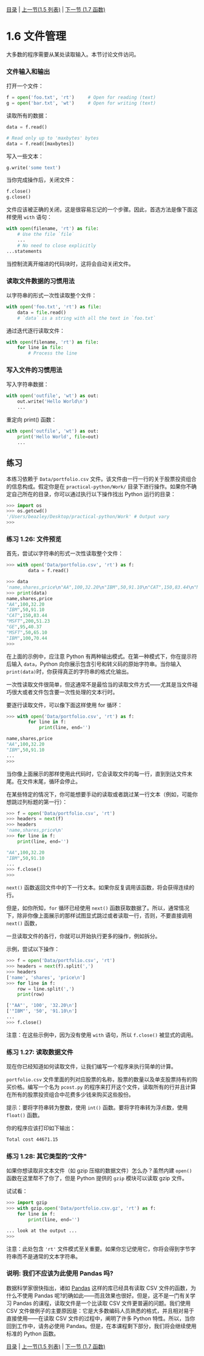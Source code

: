 [目录](../Contents.md) \| [上一节(1.5 列表)](05_Lists.md) \| [下一节 (1.7 函数)](07_Functions.md)

# 1.6 文件管理

大多数的程序需要从某处读取输入。本节讨论文件访问。

### 文件输入和输出

打开一个文件：

```python
f = open('foo.txt', 'rt')     # Open for reading (text)
g = open('bar.txt', 'wt')     # Open for writing (text)
```

读取所有的数据：

```python
data = f.read()

# Read only up to 'maxbytes' bytes
data = f.read([maxbytes])
```

写入一些文本：

```python
g.write('some text')
```

当你完成操作后，关闭文件：

```python
f.close()
g.close()
```

文件应该被正确的关闭，这是很容易忘记的一个步骤。因此，首选方法是像下面这样使用 `with` 语句：

```python
with open(filename, 'rt') as file:
    # Use the file `file`
    ...
    # No need to close explicitly
...statements
```

当控制流离开缩进的代码块时，这将会自动关闭文件。

### 读取文件数据的习惯用法

以字符串的形式一次性读取整个文件：

```python
with open('foo.txt', 'rt') as file:
    data = file.read()
    # `data` is a string with all the text in `foo.txt`
```

通过迭代逐行读取文件：

```python
with open(filename, 'rt') as file:
    for line in file:
        # Process the line
```

### 写入文件的习惯用法

写入字符串数据：

```python
with open('outfile', 'wt') as out:
    out.write('Hello World\n')
    ...
```

重定向 print() 函数：

```python
with open('outfile', 'wt') as out:
    print('Hello World', file=out)
    ...
```

## 练习

本练习依赖于 `Data/portfolio.csv` 文件。该文件由一行一行的关于股票投资组合的信息构成。假定你是在  `practical-python/Work/` 目录下进行操作。如果你不确定自己所在的目录，你可以通过执行以下操作找出 Python 运行的目录：

```python
>>> import os
>>> os.getcwd()
'/Users/beazley/Desktop/practical-python/Work' # Output vary
>>>
```

### 练习 1.26: 文件预览

首先，尝试以字符串的形式一次性读取整个文件：

```python
>>> with open('Data/portfolio.csv', 'rt') as f:
        data = f.read()

>>> data
'name,shares,price\n"AA",100,32.20\n"IBM",50,91.10\n"CAT",150,83.44\n"MSFT",200,51.23\n"GE",95,40.37\n"MSFT",50,65.10\n"IBM",100,70.44\n'
>>> print(data)
name,shares,price
"AA",100,32.20
"IBM",50,91.10
"CAT",150,83.44
"MSFT",200,51.23
"GE",95,40.37
"MSFT",50,65.10
"IBM",100,70.44
>>>
```

在上面的示例中，应注意 Python 有两种输出模式。在第一种模式下，你在提示符后输入 `data`，Python 向你展示包含引号和转义码的原始字符串。当你输入 `print(data)`时，你获得真正的字符串的格式化输出。

一次性读取文件很简单，但这通常不是最恰当的读取文件方式——尤其是当文件碰巧很大或者文件包含要一次性处理的文本行时。

要逐行读取文件，可以像下面这样使用 for 循环：

```python
>>> with open('Data/portfolio.csv', 'rt') as f:
        for line in f:
            print(line, end='')

name,shares,price
"AA",100,32.20
"IBM",50,91.10
...
>>>
```

当你像上面展示的那样使用此代码时，它会读取文件的每一行，直到到达文件末尾。在文件末尾，循环会停止。

在某些特定的情况下，你可能想要手动的读取或者跳过某一行文本（例如，可能你想跳过列标题的第一行）：

```python
>>> f = open('Data/portfolio.csv', 'rt')
>>> headers = next(f)
>>> headers
'name,shares,price\n'
>>> for line in f:
    print(line, end='')

"AA",100,32.20
"IBM",50,91.10
...
>>> f.close()
>>>
```

`next()` 函数返回文件中的下一行文本。如果你反复调用该函数，将会获得连续的行。

但是，如你所知，`for` 循环已经使用 `next()` 函数获取数据了。所以，通常情况下，除非你像上面展示的那样试图显式跳过或者读取一行，否则，不要直接调用 `next()` 函数，

一旦读取文件的各行，你就可以开始执行更多的操作，例如拆分。

示例，尝试以下操作：

```python
>>> f = open('Data/portfolio.csv', 'rt')
>>> headers = next(f).split(',')
>>> headers
['name', 'shares', 'price\n']
>>> for line in f:
    row = line.split(',')
    print(row)

['"AA"', '100', '32.20\n']
['"IBM"', '50', '91.10\n']
...
>>> f.close()
```

注意：在这些示例中，因为没有使用 `with` 语句，所以 `f.close()`  被显式的调用。

### 练习 1.27: 读取数据文件

现在你已经知道如何读取文件，让我们编写一个程序来执行简单的计算。

`portfolio.csv` 文件里面的列对应股票的名称，股票的数量以及单支股票持有的购买价格。编写一个名为 `pcost.py`  的程序来打开这个文件，读取所有的行并且计算在所有的股票投资组合中花费多少钱来购买这些股份。

提示：要将字符串转为整数，使用 `int()` 函数。要将字符串转为浮点数，使用 `float()` 函数。

你的程序应该打印如下输出：

```bash
Total cost 44671.15
```

### 练习 1.28: 其它类型的“文件"

如果你想读取非文本文件（如 gzip 压缩的数据文件）怎么办？虽然内建 `open()` 函数在这里帮不了你了，但是 Python 提供的 `gzip` 模块可以读取 gzip 文件。

试试看：

```python
>>> import gzip
>>> with gzip.open('Data/portfolio.csv.gz', 'rt') as f:
    for line in f:
        print(line, end='')

... look at the output ...
>>>
```

注意：此处包含 `'rt'` 文件模式至关重要。如果你忘记使用它，你将会得到字节字符串而不是通常的文本字符串。

### 说明:  我们不应该为此使用 Pandas 吗?

数据科学家很快指出，诸如 [Pandas](https://pandas.pydata.org) 这样的库已经具有读取 CSV 文件的函数，为什么不使用 Pandas 呢?的确如此——而且效果也很好。但是，这不是一门有关学习 Pandas 的课程，读取文件是一个比读取 CSV 文件更普遍的问题。我们使用 CSV 文件做例子的主要原因是：它是大多数编码人员熟悉的格式，并且相对易于直接使用——在读取 CSV 文件的过程中，阐明了许多 Python 特性。所以，当你回到工作中，请务必使用 Pandas。但是，在本课程剩下部分，我们将会继续使用标准的 Python 函数。

[目录](../Contents.md) \| [上一节(1.5 列表)](05_Lists.md) \| [下一节 (1.7 函数)](07_Functions.md)